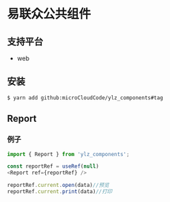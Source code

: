 # 易联众公共组件

## 支持平台
+ web

## 安装

`$ yarn add github:microCloudCode/ylz_components#tag`

## Report

### 例子

```javascript
import { Report } from 'ylz_components';

const reportRef = useRef(null)
<Report ref={reportRef} />

reportRef.current.open(data)//预览
reportRef.current.print(data)//打印

```